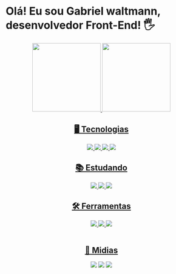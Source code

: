 <h1> Olá! Eu sou Gabriel waltmann, desenvolvedor Front-End! 🖐️</h1>

<div align="center">
  <a href="https://github.com/GabrielWaltmann">
  <img height="180em" src="https://github-readme-stats.vercel.app/api?username=GabrielWaltmann&show_icons=true&theme=dark&include_all_commits=true&count_private=true"/>
  <img height="180em" src="https://github-readme-stats.vercel.app/api/top-langs/?username=GabrielWaltmann&layout=compact&langs_count=7&theme=dark"/>
</div>

<div align="center">
  <h2> 🖥️ Tecnologias </h2>
  
  <img src="https://img.shields.io/badge/-git-F05032?logo=git&logoColor=white&style=for-the-badge" />	
  <img src="https://img.shields.io/badge/-html-E34F26?logo=html5&logoColor=white&style=for-the-badge" />
  <img src="https://img.shields.io/badge/-css-1572B6?logo=css3&logoColor=white&style=for-the-badge" />
  <img src="https://img.shields.io/badge/-javascript-F7DF1E?logo=javascript&logoColor=white&style=for-the-badge" />
</div>

<div align="center">
  <h2> 📚 Estudando </h2>
    <img src="https://img.shields.io/badge/-nodejs-339933?logo=node.js&logoColor=white&style=for-the-badge" />
	  <img src="https://img.shields.io/badge/-reactjs-61DAFB?logo=react&logoColor=white&style=for-the-badge" />
     <img src="https://img.shields.io/badge/-npm-CB3837?logo=npm&logoColor=white&style=for-the-badge" />
</div>

<div align="center">
  <h2> 🛠️ Ferramentas </h2>
	
  <img src="https://img.shields.io/badge/-vscode-007ACC?logo=Visual Studio Code&logoColor=white&style=for-the-badge" />
  <img src="https://img.shields.io/badge/-notion-000000?logo=notion&logoColor=white&style=for-the-badge" />
  <img src="https://img.shields.io/badge/-figma-F24E1E?logo=figma&logoColor=white&style=for-the-badge" />
</div>


 <br>
<div align="center">
  <h2> 📩 Midias </h2>
  <a href="https://instagram.com/waltmanngabriel" target="_blank"><img src="https://img.shields.io/badge/-Instagram-%23E4405F?style=for-the-badge&logo=instagram&logoColor=white" target="_blank"></a>
  <a href = "mailto:gabrielwaltmann@gmail.com"><img src="https://img.shields.io/badge/-Gmail-%23333?style=for-the-badge&logo=gmail&logoColor=white" target="_blank"></a>
  <a href="https://www.linkedin.com/in/gabrielwaltmann" target="_blank"><img src="https://img.shields.io/badge/-LinkedIn-%230077B5?style=for-the-badge&logo=linkedin&logoColor=white" target="_blank"></a> 
 
</div>
  
